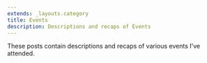 ```yaml
---
extends: _layouts.category
title: Events
description: Descriptions and recaps of Events
---
```


These posts contain descriptions and recaps of various events I've attended.
